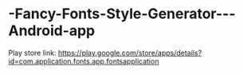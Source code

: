 # -Fancy-Fonts-Style-Generator---Android-app
Play store link: https://play.google.com/store/apps/details?id=com.application.fonts.app.fontsapplication
